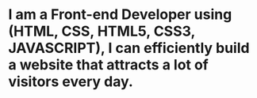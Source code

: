 <h1>
  I am a Front-end Developer using (HTML, CSS, HTML5, CSS3, JAVASCRIPT), I can efficiently build
a website that attracts a lot of visitors every day.
  </h1>
